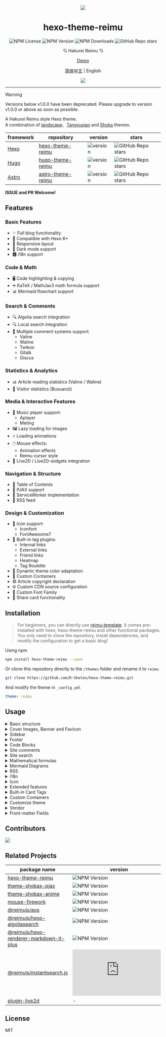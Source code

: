 
<div align = center>
  <img src="https://fastly.jsdelivr.net/gh/D-Sketon/blog-img/icon.png"/>
  <h1>hexo-theme-reimu</h1>
  <img alt="NPM License" src="https://img.shields.io/npm/l/hexo-theme-reimu">
  <img alt="NPM Version" src="https://img.shields.io/npm/v/hexo-theme-reimu">
  <img alt="NPM Downloads" src="https://img.shields.io/npm/dm/hexo-theme-reimu">
  <img alt="GitHub Repo stars" src="https://img.shields.io/github/stars/D-Sketon/hexo-theme-reimu">

💘 Hakurei Reimu 💘

[Demo](https://d-sketon.github.io)

[简体中文](https://github.com/D-Sketon/hexo-theme-reimu/blob/main/README.md) | English

<img src="https://cdn.jsdelivr.net/gh/D-Sketon/hexo-theme-reimu@main/_screenshot/Reimu_dark.png"/>
</div>

---

> [!WARNING]
> Versions below v1.0.0 have been deprecated. Please upgrade to version v1.0.0 or above as soon as possible.

A Hakurei Reimu style Hexo theme.  
A combination of [landscape](https://github.com/hexojs/hexo-theme-landscape)、[Tangyuxian](https://github.com/tangyuxian/hexo-theme-tangyuxian) and [Shoka](https://github.com/amehime/hexo-theme-shoka) themes.

| framework                    | repository                                                         | version                                                                                                                                                                                     | stars                                                                                              |
| ---------------------------- | ------------------------------------------------------------------ | ------------------------------------------------------------------------------------------------------------------------------------------------------------------------------------------- | -------------------------------------------------------------------------------------------------- |
| [Hexo](https://hexo.io/)     | [hexo-theme-reimu](https://github.com/D-Sketon/hexo-theme-reimu)   | <img alt="version" src="https://img.shields.io/badge/dynamic/json?url=https%3A%2F%2Fgithub.com%2FD-Sketon%2Fhexo-theme-reimu%2Fraw%2Fmain%2Fpackage.json&query=%24.version&label=version">  | <img alt="GitHub Repo stars" src="https://img.shields.io/github/stars/D-Sketon/hexo-theme-reimu">  |
| [Hugo](https://gohugo.io)    | [hugo-theme-reimu](https://github.com/D-Sketon/hugo-theme-reimu)   | <img alt="version" src="https://img.shields.io/badge/dynamic/json?url=https%3A%2F%2Fgithub.com%2FD-Sketon%2Fhugo-theme-reimu%2Fraw%2Fmain%2Fpackage.json&query=%24.version&label=version">  | <img alt="GitHub Repo stars" src="https://img.shields.io/github/stars/D-Sketon/hugo-theme-reimu">  |
| [Astro](https://astro.build) | [astro-theme-reimu](https://github.com/D-Sketon/astro-theme-reimu) | <img alt="version" src="https://img.shields.io/badge/dynamic/json?url=https%3A%2F%2Fgithub.com%2FD-Sketon%2Fastro-theme-reimu%2Fraw%2Fmain%2Fpackage.json&query=%24.version&label=version"> | <img alt="GitHub Repo stars" src="https://img.shields.io/github/stars/D-Sketon/astro-theme-reimu"> |

**ISSUE and PR Welcome!**

## Features

### Basic Features
- ✨ Full blog functionality
- 🔄 Compatible with Hexo 6+
- 📱 Responsive layout
- 🌙 Dark mode support
- 🅰️ i18n support

### Code & Math
- 🖥️ Code highlighting & copying
- ➗ KaTeX / MathJax3 math formula support
- 📊 Mermaid flowchart support

### Search & Comments
- 🔍 Algolia search integration
- 🔍 Local search integration
- 💬 Multiple comment systems support:
  - Valine
  - Waline
  - Twikoo
  - Gitalk
  - Giscus

### Statistics & Analytics
- 📊 Article reading statistics (Valine / Waline)
- 👥 Visitor statistics (Busuanzi)

### Media & Interactive Features
- 🎵 Music player support:
  - Aplayer
  - Meting
- 🖼️ Lazy loading for images
- ⚡ Loading animations
- 🖱️ Mouse effects:
  - Animation effects
  - Reimu cursor style
- 👾 Live2D / Live2D-widgets integration

### Navigation & Structure
- 📑 Table of Contents
- 🔄 PJAX support
- 🔧 ServiceWorker implementation
- 📰 RSS feed

### Design & Customization
- 🎨 Icon support:
  - Iconfont
  - FontAwesome7
- 🔗 Built-in tag plugins:
  - Internal links
  - External links
  - Friend links
  - Heatmap
  - Tag Roulette
- 🎨 Dynamic theme color adaptation
- 🎨 Custom Containers
- ©️ Article copyright declaration
- 🌐 Custom CDN source configuration
- 📜 Custom Font Family
- 🎨 Share card functionality

## Installation

> For beginners, you can directly use [reimu-template](https://github.com/D-Sketon/reimu-template). It comes pre-installed with hexo, hexo-theme-reimu and other functional packages. You only need to clone the repository, install dependencies, and modify the configuration to get a basic blog!

Using npm

```bash
npm install hexo-theme-reimu --save
```

Or clone this repository directly to the `/themes` folder and rename it to `reimu`

```bash
git clone https://github.com/D-Sketon/hexo-theme-reimu.git
```

And modify the theme in `_config.yml`

```yaml
theme: reimu
```

## Usage

<details>
<summary>Basic structure</summary>

### Basic structure

To ensure correct display, please refer to `_example` and create `_data`, `about`, and `friend` folders in `source` (Note: This is the `source` folder in your blog's root directory, not the one in the theme!)

#### \_data

- The `avatar` folder stores the author's avatar, default named `avatar.webp`. You can configure it in the inner `_config.yml` as follows:

```yaml
avatar: "avatar.webp" # By default, it looks for the avatar in the avatar folder. Do not include the path, or it will result in a 404 error
```

- The `covers` folder stores article cover images
- The `covers.yml` stores article cover URLs

#### about

`index.md` serves as the **About** page

#### friend

`index.md` serves as the **Friends** page. Fill in friend link information in `_data.yml` to display corresponding friend cards on the page

</details>
<details>
<summary>Cover Images, Banner and Favicon</summary>

### Cover Images, Banner, and Favicon

#### Cover Images

The cover image display logic is as follows:

- If the article's Front matter contains a cover URL, both the article header image and homepage thumbnail will display this URL

```yaml
---
title: Hello World
cover: https://example.com
---
```

- If the article's Front matter contains cover: `false`, no header image will be displayed for that article (the homepage will still show a random image)

```yaml
---
title: Hello World
cover: false
---
```

- If the article's Front matter contains cover: `rgb(xxx,xxx,xxx)`, the article's header image will be a gradient of that solid color (the homepage will still show a random image)

```yaml
---
title: Hello World
cover: rgb(255,117,117)
---
```

- Otherwise, it will search for images in the `covers` folder and `covers.yml` and randomly select one
- If none of the above files exist, it will display the default banner image

#### banner

The banner image is stored at `themes/reimu/source/images/banner.webp`, and can be modified in the inner `_config.yml`:

```yaml
banner: "/images/banner.webp"
```

#### favicon

The favicon is stored at `themes/reimu/source/images/favicon.ico`, and can be modified in the inner `_config.yml`:

```yaml
favicon: "/images/favicon.ico"
```

#### Pinned Posts

Add `sticky: true` to the article's Front-matter to pin it:

```yaml
---
title: Hello World
sticky: true
---
```

#### Article Summary

Disabled by default. You can choose to display the article summary in the subtitle or at the beginning of the article.

```yaml
summary:
  enable: false
  style: 'subtitle' # 'subtitle' or 'blockquote'
```

</details>

<details>

<summary>Sidebar</summary>

### Sidebar

#### Sidebar Position

Default on the right. You can modify it in the inner `_config.yml`.

```yaml
sidebar: right # left | right
```

Additionally, you can control it through the article's front-matter, which takes precedence over the global configuration.

```yaml
---
sidebar: left # left | right
---
```

#### TOC

Default enabled. You can modify it in the inner `_config.yml`.

```yaml
toc: true # true | false
```

Additionally, you can control it through the article's front-matter, which takes precedence over the global configuration.

```yaml
---
toc: true # true | false
---
```

You can also configure the behavior of the TOC through the following configuration:

```yaml
toc_options:
  list_number: true # Whether to display the list number
  min_depth: 1 # Minimum depth
  max_depth: 6 # Maximum depth
```

#### Social Links

You can configure the social links in the sidebar in the inner `_config.yml`.

```yaml
social:
  # github: https://github.com/yourname
  # bilibili: https://space.bilibili.com/yourname
  # ...
```

#### Widgets

You can configure the widgets in the sidebar in the inner `_config.yml`.

```yaml
widgets:
  # - category
  # - tag
  # - tagcloud
  # - archive
  # - recent_posts
```

You can also configure the behavior of the widgets through the following configuration:

```yaml
archive_type: "monthly" # monthly | yearly
show_count: false
tag_limits:
recent_posts_limits: 5
tagcloud_limits:
```

</details>

<details>
<summary>Footer</summary>

### Footer

#### Basic Information

The footer section allows you to configure basic display information and statistics.

```yaml
footer:
  since: 2020 # The starting year displayed in the copyright information (e.g., 2020-current year)
  powered: true # Whether to display copyright information
  count: true # Whether to display word count and reading time statistics
  busuanzi: true # Whether to enable Busuanzi visitor counting statistics
```

#### ICP Filing

For websites hosted in mainland China, you can display ICP filing information as required by regulations.

```yaml
icp:
  icpnumber: # ICP filing number
  beian: # Public Security Bureau filing number
  recordcode: # Record code parameter from the Public Security Bureau filing link
```

#### Moe ICP Filing (v1.9.1+)

[Moe ICP Filing](https://icp.gov.moe/)

```yaml
moe_icp:
  icpnumber: # Moe ICP filing number
```

</details>

<details>
<summary>Code Blocks</summary>

### Code Blocks

To ensure proper display of code blocks, make sure your outer `_config.yml` has the following configuration:  
(Hexo <7.0.0)

```yaml
highlight:
  enable: true
  wrap: true
  hljs: false
prismjs:
  enable: false
```

(Hexo >=7.0.0)

```yaml
syntax_highlighter: highlight.js
highlight:
  wrap: true
  hljs: false
```

Code blocks also provide a code copying feature - click the copy button in the top right corner of the code block to copy the code. You can configure the copy functionality in the inner `_config.yml`.  

`success` is the prompt shown when copying is successful, `fail` is shown when copying fails. Additionally, you can configure copyright notices - when the copied text exceeds `count` characters, the copyright notice will be added after the copied content.

```yaml
clipboard:
  success: 
    en: Copy successfully (*^▽^*)
    zh-CN: 复制成功 (*^▽^*)
    zh-TW: 複製成功 (*^▽^*)
    ja: コピー成功 (*^▽^*)
  fail: 
    en: Copy failed (ﾟ⊿ﾟ)ﾂ
    zh-CN: 复制失败 (ﾟ⊿ﾟ)ﾂ
    zh-TW: 複製失敗 (ﾟ⊿ﾟ)ﾂ
    ja: コピー失敗 (ﾟ⊿ﾟ)ﾂ
  copyright:
    enable: false
    count: 50 # Add copyright notice when character count exceeds this number
    license_type: by-nc-sa # https://creativecommons.org/licenses
```

v1.1.0 added configuration to control the default expansion state of code blocks. `expand` can be set to `true`, `false`, or a number - the number indicates that code blocks will be collapsed by default when the number of lines exceeds this value.

```yaml
code_block:
  expand: true # true | false | number
```

</details>
<details>
<summary>Site comments</summary>

### Site comments

> Site comments can be individually controlled for each article using `comments` in the Front matter.  
> When `comments` is `false`, comments won't be displayed. When it's `true` or not specified, the display will be determined by the `_config.yml` configuration.

> Support for multiple comment systems simultaneously after version 1.7.0+

Global comment system configuration:

```yaml
comment:
  title: Say something! # Title of the comment box  
  default: waline # Default comment system used when multiple are enabled
```

If using [Valine](https://valine.js.org/)  
Please refer to their official documentation to complete the `LeanCloud` configuration, then set `valine.enable` to `true` in the inner `_config.yml` and fill in your `appId` and `appKey`

```yaml
valine:
  enable: true
  appId: "your appId"
  appKey: "your appKey"
```

If using [Waline](https://waline.js.org/)  
Please refer to their [official documentation](https://waline.js.org/guide/get-started/) to complete the `LeanCloud` configuration, then set `waline.enable` to `true` in the inner `_config.yml` and fill in your `serverURL`

```yaml
waline:
  enable: true
  serverURL: "your server url"
  locale: {} # https://waline.js.org/guide/features/i18n.html#%E8%87%AA%E5%AE%9A%E4%B9%89%E8%AF%AD%E8%A8%80
  emoji:
    - https://unpkg.com/@waline/emojis@1.2.0/weibo
    - https://unpkg.com/@waline/emojis@1.2.0/alus
    - https://unpkg.com/@waline/emojis@1.2.0/bilibili
    - https://unpkg.com/@waline/emojis@1.2.0/qq
    - https://unpkg.com/@waline/emojis@1.2.0/tieba
    - https://unpkg.com/@waline/emojis@1.2.0/tw-emoji
  meta:
    - nick
    - mail
    - link
  requiredMeta:
    - nick
    - mail
  wordLimit: 0
  pageSize: 10
  pageview: true
```

If using [twikoo](https://twikoo.js.org)  
Please refer to their [official documentation](https://twikoo.js.org/quick-start.html) to complete Tencent Cloud or Vercel deployment, then set `twikoo.enable` to `true` in the inner `_config.yml` and fill in your `envId`

```yml
twikoo:
  enable: true
  envId: # For Tencent Cloud environment, fill in envId; For Vercel environment, fill in the URL (https://xxx.vercel.app)
  region:
```

If using [giscus](https://giscus.app/)  
Please refer to the documentation to complete repository configuration, then set `giscus.enable` to `true` in the inner `_config.yml` and fill in the corresponding data

```yml
giscus:
  enable: true
  repo: "your repo"
  repoId: "your repoId"
  category: "your category"
  categoryId: "your categoryId"
  mapping: mapping
  strict: 0
  reactionsEnabled: 1
  emitMetadata: 0
  inputPosition: bottom
```

If using [gitalk](https://gitalk.github.io/)  
Please refer to their [official documentation](https://github.com/gitalk/gitalk?tab=readme-ov-file#usage) to complete repository configuration, then set `gitalk.enable` to `true` in the inner `_config.yml` and fill in the corresponding data

```yml
gitalk:
  enable: true
  clientID: "your application client ID"
  clientSecret: "your application client secret"
  repo: "your repo"
  owner: "repo owner"
  admin: "repo owner and collaborators"
  md5: false # Whether to use md5 to encrypt the path
```

</details>
<details>
<summary>Site search</summary>

### Site search

If choosing [Algolia](https://www.algolia.com/), please install [@reimujs/hexo-algoliasearch](https://github.com/D-Sketon/hexo-algoliasearch)

```bash
npm install @reimujs/hexo-algoliasearch --save
```

Then refer to its [README](https://github.com/D-Sketon/hexo-algoliasearch#readme) to complete the `Algolia` account configuration, and add the following configuration to the outer `_config.yml`

> Note: The search redirect link is a permanent link, so please ensure the `url` in the outer `_config.yml` is filled in correctly.

```yml
algolia:
  appId: "your applicationID"
  apiKey: "your apiKey"
  adminApiKey: "your adminApiKey"
  indexName: "your indexName"
  chunkSize: 5000
  fields:
    - content:strip:truncate,0,500
    - excerpt:strip
    - gallery
    - permalink
    - photos
    - slug
    - tags
    - title
```

In the inner `_config.yml`, set `algolia_search.enable` to `true`

```yaml
algolia_search:
  enable: true
```

> After version 1.5.0, the theme has built-in `hexo-generator-search`, so there is no need to install `hexo-generator-search` separately.

This theme comes with `hexo-generator-search` built-in. If you choose to use local search, please set `generator_search.enable` to `true` in the inner `_config.yml`. For other configurations, refer to [hexo-generator-search](https://github.com/wzpan/hexo-generator-search).

```yaml
generator_search:
  enable: true
  field: post
  content: true
```

</details>
<details>
<summary>Mathematical formulas</summary>

### Mathematical formulas

please install [@reimujs/hexo-renderer-markdown-it-plus](https://github.com/D-Sketon/hexo-renderer-markdown-it-plus)

```bash
npm uninstall hexo-renderer-marked --save
npm install @reimujs/hexo-renderer-markdown-it-plus --save
```

Mathematical formula support is disabled by default. To enable it, set `math.enable` to `true` in the inner `_config.yml`

> Note: Do not enable both KaTeX and MathJax3 simultaneously

#### KaTeX

For server-side rendering, set `math.katex.enable` to `true` in the inner `_config.yml`

```yaml
math:
  enable: true
  katex:
    enable: true
    autoRender: false
```

For client-side rendering, set both `math.katex.enable` and `autoRender` to `true` in the inner `_config.yml`

```yaml
math:
  enable: true
  katex:
    enable: true
    autoRender: true
```

Add the following configuration to the outer `_config.yml`

```yaml
markdown_it_plus:
  rawLaTeX: true
```

#### MathJax3

To use MathJax3, set `math.mathjax.enable` to `true` in the inner `_config.yml`

```yaml
math:
  enable: true
  mathjax:
    enable: true
    options: # MathJax3 Options
```

Add the following configuration to the outer `_config.yml`

```yaml
markdown_it_plus:
  rawLaTeX: true
```

</details>
<details>
<summary>Mermaid Diagrams</summary>

### Mermaid Diagrams

Please install [hexo-filter-mermaid-diagrams](https://github.com/webappdevelp/hexo-filter-mermaid-diagrams)

```bash
npm install hexo-filter-mermaid-diagrams --save
```

Set `mermaid.enable` to `true` in the inner `_config.yml`

```yaml
mermaid:
  enable: true
```

And add `mermaid: true` to the front-matter of any article where you want to use mermaid diagrams

```yaml
---
title: Hello World
mermaid: true
---
```

</details>
<details>
<summary>RSS</summary>

### RSS

Please install [hexo-generator-feed](https://github.com/hexojs/hexo-generator-feed)

```bash
npm install hexo-generator-feed --save
```

Refer to its [README](https://github.com/hexojs/hexo-generator-feed#readme) to complete the `feed` configuration in the outer `_config.yml`   

Then add the generated `xml` path to the inner `_config.yml`

```yaml
rss: atom.xml
```

</details>

<details>
<summary>i18n</summary>

### i18n

This theme provides five languages by default: `en`, `zh-CN`, `zh-TW`, `ja` and `pt-BR`. You can switch the language by modifying the `language` in the outer `_config.yml`.

```yaml
language: zh-CN
```

> The following is an experimental feature and may contain bugs.

v1.4.0+ experimentally introduced `hexo-generator-i18n` and added multi-language switching functionality. You can configure `i18n` in the inner `_config.yml` to add custom languages. The configuration can be referenced from [hexo-generator-i18n](https://github.com/Jamling/hexo-generator-i18n):

```yaml
i18n:
  enable: false # false | true
  type: [page, post]
  generator: [archive, category, tag, index]
  languages: [zh-CN, en] # List of languages, the first one is the default language
```

For multilingual support in posts, you can add `lang` in the Front-matter to specify languages **other than the default language** (the default language does not need to be added).

```yaml
lang: en
```

The above will generate a page at `/en/:permalink`.

For multilingual support in pages, you can directly create a folder for the corresponding language in the `source` directory and place an `index.md` file inside it, such as `source/en/about/index.md`. This will generate a page at `/en/about`.

For more information, please refer to [How to add multi-language support to Hexo](https://d-sketon.github.io/en/20250223/hexo-theme-reimu-i18n/)

</details>

<details>
<summary>Icon</summary>

### Icon

By default, this theme uses its own provided iconfont (v0.1.3+)

```yml
icon_font: 4552607_0khxww3tj3q9
```

If you want to continue using fontawesome icons, set `icon_font` to `false`. This will use the corresponding fontawesome from the `vendor`

```yml
fontawesome:
  high_priority:
    - src: webcache|@fortawesome/fontawesome-free@6.5.1/css/regular.min.css
      integrity: sha384-k5640LgghgAohDLPwSqVWa96yQwWouT6wsAL+J1g0CFJVITNKYkIh1XpPLYKQe7Y
    - src: webcache|@fortawesome/fontawesome-free@6.5.1/css/solid.min.css
      integrity: sha384-8yO/A/BtltnG0hDxdwmmkza8UAleyDoAD1FhXiH6rsOQQsCho1P6WZP9TpBBH3YP
  low_priority:
    - src: webcache|@fortawesome/fontawesome-free@6.5.1/css/brands.min.css
      integrity: sha384-/BRyRRN0wxxRgh/DAXU621go9pdoMHl6LFPiX5Pp8PZYZlKBQCDXj9X9DHx6LOud
    - src: webcache|@fortawesome/fontawesome-free@6.5.1/css/v5-font-face.min.css
      integrity: sha384-/mBKnLlGtog8q2qQrgugURRDV+iHWHAPvM5KulYXT1C2ErKOKkBI0vbff8ZPq7rL
    - src: webcache|@fortawesome/fontawesome-free@6.5.1/css/v4-font-face.min.css
      integrity: sha384-d2Yn1/9Iw78r3oqwk5B+EcpRcmepXR5LyhmRF2a+WoSe9mpRGvVk0ZviFwDGDOTO
```

</details>

<details>
<summary>Extended features</summary>

### Extended features

#### Dark Mode

The default setting is `auto`, which automatically switches based on the user's system settings. It can be set to `true` or `false` to change the default state.

```yaml
dark_mode:
  # true means that the dark mode is enabled by default
  # false means that the dark mode is disabled by default
  # auto means that the dark mode is automatically switched according to the system settings
  enable: auto # true | false | auto
```

#### Pace Progress Bar

Enabled by default

```yaml
pace:
  enable: true
```

#### Firework

Enabled by default

```yaml
firework:
  enable: true
```

For detailed configuration, please check [mouse-firework](https://github.com/D-Sketon/mouse-firework)

#### PJAX

Disabled by default

```yaml
pjax:
  enable: false
```

> PJAX was introduced in v0.0.10 for users who need SPA features like music players. After several iterations, it's mostly stable but may still cause issues like **script execution failures**, **script duplicate execution**, or **page rendering problems**. Please consider carefully!

> PJAX cannot be used with `relative_link: true`!

#### ServiceWorker

Disabled by default

```yaml
service_worker:
  enable: false
```

#### Live2D

Disabled by default

```yaml
live2d:
  enable: false
  position: left # left | right
```

#### Live2D Widgets

Disabled by default

```yaml
live2d_widgets:
  enable: false
  position: left # left | right
```

#### Reimu Cursor

Enabled by default

```yml
reimu_cursor:
  enable: true
  cursor:
    default: ../images/cursor/reimu-cursor-default.png
    pointer: ../images/cursor/reimu-cursor-pointer.png
    text: ../images/cursor/reimu-cursor-text.png
```

#### Responsive Banner (v0.2.0+)

Disabled by default. When enabled and provided with corresponding image sizes and media queries, it can improve mobile LCP performance

```yml
banner_srcset:
enable: false
srcset:
  - src: "/images/banner-600w.webp"
    media: "(max-width: 479px)"
  - src: "/images/banner-800w.webp"
    media: "(max-width: 799px)"
  - src: "/images/banner.webp"
    media: "(min-width: 800px)"
```

#### Article Copyright Notice (v0.2.0+)

Disabled by default

``` yml
article_copyright: 
  enable: false # Display copyright card?
  content:
    author: # true | false Show author in copyright card?
    link: # true | false Show link in copyright card?
    title: # true | false Show title in copyright card?
    date: # true | false Show creation date in copyright card?
    updated: # true | false Show update date in copyright card?
    license: # true | false Show license in copyright card?
    license_type: by-nc-sa # https://creativecommons.org/licenses
```

Additionally, this can be controlled through article front-matter, which takes precedence over global configuration

```yaml
---
copyright: true # Display copyright card?
---
```

#### Quicklink (v0.2.3+)

Disabled by default. When enabled, it preloads links while users stay on the page to improve user experience

```yaml
quicklink:
  enable: false
  timeout: 3000 # Preload timeout
  priority: true # Whether to prioritize loading the page
  ignores: [] # Ignore the specified link, supports strings only
```

#### Outdate Content Warning (v0.2.4+)

Disabled by default

```yaml
outdate:
  enable: false
  daysAgo: 180 # How many days old before an article is considered outdated
  message:
    en: This article was last updated on {time}. Please note that the content may no longer be applicable.
    zh-CN: 本文最后更新于 {time}，请注意文中内容可能已不适用。
    zh-TW: 本文最後更新於 {time}，請注意文中內容可能已不適用。
    ja: この記事は最終更新日：{time}。記載内容が現在有効でない可能性がありますのでご注意ください。
```

#### Sponsorship (v0.3.2+)

Disabled by default

```yaml
sponsor:
  enable: false # Display sponsorship QR code?
  tip: # Sponsorship prompt
    zh-CN: 请作者喝杯咖啡吧
    zh-TW: 請作者喝杯咖啡吧
    en: Buy me a coffee
    ja: コーヒーを買ってください
  icon:
    url: "../images/taichi.png" # Sponsorship icon, path relative to css/style.css, so need to go up one level to find images folder
    rotate: true # Rotate icon?
    mask: true # Use image as mask (only show PNG image outline)?
  qr:
    - name: Alipay # QR code name
      src: "/sponsor/alipay.jpg" # QR code path, please fill in yourself
```

Additionally, this can be controlled through article front-matter, which takes precedence over global configuration

```yaml
---
sponsor: true # Display sponsorship QR code?
---
```

#### Home Categories Card (v1.0.0+)

Disabled by default. When enabled, displays category cards on homepage as an alternative to widget categories

```yaml
home_categories:
  enable: false # Display home categories card?
  content:
    - categories: # Category name, format matches categories in front-matter, can be string (single-level) or array (multi-level)
      cover: # Card cover, uses random cover if not specified
    - categories:
      cover:
```

#### Music Player (v1.2.0+)

> It's recommended to enable Pjax first, otherwise the player may auto-pause

Uses Aplayer + Meting (optional), disabled by default

##### Music Player Position (v1.9.1+)

Default is after sidebar

```yml
player:
  position: before_sidebar # before_sidebar / after_sidebar / after_widget
```

##### Pure Aplayer

Set `player.aplayer.enable` to `true` and configure `player.aplayer.options` according to [Aplayer Docs](https://aplayer.js.org/#/home?id=options)

```yaml
player:
  aplayer:
    enable: true
    options:
      audio: [] # audio list
      fixed:
      autoplay:
      loop:
      order:
      preload: 
      volume:
      mutex:
      listFolded:
      lrcType:
```

##### Aplayer + Meting

Set both `player.aplayer.enable` and `player.meting.enable` to `true`, configure `player.meting.options` according to [Meting Docs](https://github.com/metowolf/MetingJS?tab=readme-ov-file#option), `player.aplayer.options` is for Aplayer configuration

```yaml
player:
  aplayer:
    enable: true
    options:
      audio: [] # this option will be overwritten by meting
      fixed:
      autoplay:
      loop:
      order:
      preload: 
      volume:
      mutex:
      listFolded:
      lrcType:
  meting:
    enable: true
    meting_api: # custom api
    options:
      id: 
      server: 
      type: 
      auto:
```

#### Share Link / Card (v1.3.0+)

Disabled by default, currently supports `facebook`, `twitter`, `linkedin`, `reddit`, `weibo`, `qq`, `weixin`.

```yaml
share:
  # - facebook
  # - twitter
  # - linkedin
  # - reddit
  # - weibo
  # - qq
  # - weixin
```

For `weixin`, it generates a share card with QR code that can be saved locally and shared to WeChat Moments (Note: when the article cover has cross-origin issues, snapdom cannot correctly generate cards with images!)

#### Injector (v1.5.1+)

Used to inject custom code, similar to [Hexo#Injector](https://hexo.io/api/injector), supports `head`, `body` and `sidebar` injection

```yaml
injector:
  head_begin: # Inject code snippet right after <head>
  head_end: # Inject code snippet right before </head>
  body_begin: # Inject code snippet right after <body>
  body_end: # Inject code snippet right before </body>
  sidebar_begin: # Inject code snippet right after <aside>
  sidebar_end: # Inject code snippet right before </aside>
```

#### Triangle Badge (v1.10.2+)

Disabled by default. When enabled, it will display a triangle badge in the upper right corner, supporting custom links and icons.

```yaml
triangle_badge:
  enable: false
  icon: github # Same as the icon in the social config
  link: https://github.com/D-Sketon/hexo-theme-reimu
```

</details>

<details>
<summary>Built-in Card Tags</summary>

### Built-in Card Tags

#### friendLink - Friend Link Card

```yaml
{% friendsLink path %}
```

The first parameter `path` indicates the path to the friend links yaml file

#### postLinkCard - Internal Link Card

```yaml
{% postLinkCard slug [cover]|"auto" [escape] %}
```

The first parameter is the article's `slug`; the second parameter (optional) is the cover image displayed on the card, if set to `auto` it will automatically use the blog's `banner`; the third parameter (optional) indicates whether the article title should be escaped

> Slug generation algorithm: https://github.com/hexojs/hexo-util/blob/master/lib/slugize.ts
> In simple terms, it removes invisible characters from the article title and replaces special characters `\s~!@#$%^&*()\-_+=[]{}|\;:"'<>,.?/` with the separator `-`, merges consecutive separators and removes leading/trailing separators

#### externalLinkCard - External Link Card

```yaml
{% externalLinkCard title link [cover]|"auto" %}
```

The first parameter is the article title; the second parameter is the external link to the article; the third parameter (optional) is the cover image displayed on the card, if set to `auto` it will automatically use the default cover

#### Heat Map Card Article Heatmap (v1.7.0+)

```yaml
{% heatMapCard levelStandard %}
```

The first parameter is the level standard for the heatmap (graded based on the word count of the articles), with the default value being `"1000,5000,10000"`. 

#### tagRoulette (v1.9.0+)

```yaml
{% heatMapCard tags icon %}
```

tagRoulette is an interactive element that provides a random tag display feature. When the button is clicked, a tag is randomly selected and displayed from a predefined pool of tags.  

- tags: Optional parameter specifying the tag pool. Multiple tags should be separated by English commas (,). If not provided, a few example tags will be used by default. Example: `tags="memory decline, loss of expression, increased laziness, numbness, so sleepy"`  
- icon: Optional parameter to customize the trigger button's icon. Default: 🕹️ (game controller emoji). Can be replaced with any emoji or text, such as 🎲, 🎯, 🔄, etc.

</details>

<details>
<summary>Custom Containers</summary>

### Custom Containers

This theme provides custom container functionality similar to Vitepress. Before using it, you need to install [@reimujs/hexo-renderer-markdown-it-plus](https://github.com/D-Sketon/hexo-renderer-markdown-it-plus).

Usage is as follows:

```markdown
::: info
This is an info box.
:::

::: tip
This is a tip.
:::

::: important
This is an important box.
:::

::: warning
This is a warning.
:::

::: danger
This is a dangerous warning.
:::

::: danger STOP
Danger zone, do not proceed
:::

::: details
This is a details block.
:::
```

</details>

<details>
<summary>Customize theme</summary>

The hexo-theme-reimu theme supports extensive customization. You can customize your theme by modifying `_config.yml`.

#### Dynamic Theme Color Adaptation (Experimental Feature in v1.7.0+)

Disabled by default. When enabled, it dynamically generates theme colors based on the dominant color of the article's banner image, following Google's Material You design guidelines.

```yml
material_theme:
  enable: false # true | false
```

> Note: When this feature is enabled, the `crossorigin="anonymous"` attribute will be added to the `img` element of the banner to fetch the dominant color of the image. Please ensure your image server supports cross-origin access or use a third-party image proxy.

#### Manual Customizing Theme Colors

The hexo-theme-reimu theme supports theme color customization through CSS variables. You can customize your theme colors by modifying CSS variables under the `:root` pseudo-class.

v1.8.0 added `internal_theme` configuration to customize theme colors. You can change the theme colors by modifying the `internal_theme` configuration in `params.yml`. The default theme colors are as follows:

```yaml
internal_theme:
  light:
    --red-0: '#ff0000'
    --red-1: '#ff5252'
    --red-2: '#ff7c7c'
    --red-3: '#ffafaf'
    --red-4: '#ffd0d0'
    --red-5: '#ffecec'
    --red-5-5: '#fff3f3'
    --red-6: '#fff7f7'
    --color-red-6-shadow: 'rgba(255, 78, 78, 0.6)'
    --color-red-3-shadow: 'rgba(255, 78, 78, 0.3)'

    --highlight-nav: '#e6e6e6'
    --highlight-scrollbar: '#d6d6d6'
    --highlight-background: '#f7f7f7'
    --highlight-current-line: '#dadada'
    --highlight-selection: '#e9e9e9'
    --highlight-foreground: '#4d4d4d'
    --highlight-comment: '#7d7d7d'
    --highlight-red: '#c8362b'
    --highlight-orange: '#b66014'
    --highlight-yellow: '#cb911d'
    --highlight-green: '#2ea52e'
    --highlight-aqua: '#479d9d'
    --highlight-blue: '#1973b8'
    --highlight-purple: '#7135ac'
  dark:
    --red-4: 'rgba(255, 208, 208, 0.5)'
    --red-5: 'rgba(255,228,228,0.15)'
    --red-5-5: 'rgba(255,236,236,0.05)'
    --red-6: 'rgba(255, 243, 243, 0.2)'

    --highlight-nav: '#2e353f'
    --highlight-scrollbar: '#454d59'
    --highlight-background: '#22272e'
    --highlight-current-line: '#393939'
    --highlight-selection: '#515151'
    --highlight-foreground: '#cccccc'
    --highlight-comment: '#999999'
    --highlight-red: '#f47067'
    --highlight-orange: '#f69d50'
    --highlight-yellow: '#ffcc66'
    --highlight-green: '#99cc99'
    --highlight-aqua: '#66cccc'
    --highlight-blue: '#54b6ff'
    --highlight-purple: '#dcbdfb'
```

#### Custom Fonts

You can define Google Fonts through the following configuration:

```yaml
# https://fonts.google.com/
font:
  enable: true # Enable Google Fonts
  article:
    - Mulish
    - Noto Serif SC
  code:
    # - Ubuntu Mono
    # - Source Code Pro
    # - JetBrains Mono
```

v1.1.0 added `local_font` configuration for defining local fonts, which has lower priority than Google Fonts:

```yaml
local_font:
  article:
    - "-apple-system"
    - PingFang SC
    - Microsoft YaHei
    - sans-serif
  code:
    - Menlo
    - Monaco
    - Consolas
    - monospace
```

v1.8.0 added `custom_font` configuration for defining custom fonts, which has the highest priority:

```yaml
custom_font:
  enable: true
  article:
    - css: https://fontsapi.zeoseven.com/292/main/result.css # font css
      name: LXGW WenKai # font css
  code:
```

#### Customizing Icons

v1.0.0 underwent significant refactoring and exposed many configurations for changing the original icons

##### Header / Sidebar Icons

The `menu` configuration structure changed in v1.0.0, allowing users to customize icons. When icon is empty, it defaults to the Taichi icon. You can fill in a hexadecimal number to customize the icon, supporting both FontAwesome and icon font.

v1.8.4 icon supports image path, such as `/avatar/avatar.webp`.

```yaml
menu:
  - name: home
    url: /
    icon: # Defaults to Taichi icon when empty
  - name: archives
    url: /archives
    icon: f0c1 # You can fill in a hexadecimal number to customize the icon, supports FontAwesome and icon font
  - name: about
    url: /about
    icon:
  - name: friend
    url: /friend
    icon:
```

##### Footer / Back to Top / Sponsor Icons

v1.0.0 added `icon` configuration to `footer`, `top`, and `sponsor` configurations for customizing icons.

- `url` is the path to the icon, relative to `css/style.css`, so you need to go up one level to find the images folder.
- `rotate` determines whether to rotate the icon, defaults to `true`.
- `mask` determines whether to use the image as a mask (only showing PNG image outline), defaults to `true`.

```yaml
footer:
  icon:
    url: "../images/taichi.png"
    rotate: true
    mask: true

top:
  icon:
    url: "../images/taichi.png"
    rotate: true
    mask: true

sponsor:
  icon:
    url: "../images/taichi.png"
    rotate: true
    mask: true
```

##### Loading Icon

v1.0.0 added `icon` configuration to `preloader` for customizing the loading icon. When icon is empty, it defaults to using inline SVG (ensuring first-screen loading speed). You can enter a link to customize the loading icon.

It's not recommended to use oversized icons to avoid affecting loading speed.

```yaml
preloader:
  enable: true
  text: 少女祈祷中...
  icon: # if the icon is empty, the default svg is used, which is inlined to ensure the loading speed of the first screen. You can fill in a link to customize the loading icon, such as '/images/taichi.png'
```

##### Anchor Icon

v1.0.0 added `anchor_icon` configuration for customizing anchor icons, defaults to using the `#` icon. You can fill in a hexadecimal number to customize the icon, supporting both FontAwesome and icon font.

```yaml
anchor_icon: # if the icon is empty, the default # icon is used
```

v1.8.5 `anchor_icon` supports passing `false` to hide anchor icon.

##### Cursor Icon (v1.3.0+)

v1.3.0 added `reimu_cursor.cursor` configuration for customizing cursor icons. You can fill in a path relative to `css/style.css` to customize cursor icons.

```yaml
reimu_cursor:
  enable: true
  cursor:
    default: ../images/cursor/reimu-cursor-default.png
    pointer: ../images/cursor/reimu-cursor-pointer.png
    text: ../images/cursor/reimu-cursor-text.png
```

</details>
<details>
<summary>Vendor</summary>

### Vendor

`vendor` is used to store third-party resources such as fontawesome, iconfont, katex, mathjax, etc.

The `vendor` structure in hexo-theme-reimu is very flexible and supports the following formats:

- `:cdn|:package@:version/:file`: Uses CDN acceleration, for example `cdn_jsdelivr_gh|katex@0.13.11/dist/katex.min.css`. The `:cdn` can be configured in `vendor`. Currently includes the following CDN sources:
  ```yaml
  cdn_jsdelivr_gh: https://cdn.jsdelivr.net/gh/ # GitHub acceleration only
  cdn_jsdelivr_npm: https://cdn.jsdelivr.net/npm/ # NPM acceleration only
  fastly_jsdelivr_gh: https://fastly.jsdelivr.net/gh/ # GitHub acceleration only
  fastly_jsdelivr_npm: https://fastly.jsdelivr.net/npm/ # NPM acceleration only
  unpkg: https://unpkg.com/ # NPM acceleration only
  webcache: https://npm.webcache.cn/ # NPM acceleration only
  ```
  Users can switch CDN sources based on their network conditions.
- Starting with `https://`: Uses absolute links directly, such as `https://cdn.jsdelivr.net/npm/katex@0.13.11/dist/katex.min.css`
- Starting with `/`: Local resources. You can place resources in the `source` folder at the same level as `_posts`, then reference them using paths like `/katex.min.css`

Additionally, `vendor` supports SRI (Subresource Integrity) verification. You can use `SHA-384` in `vendor` to verify resource integrity, for example:

```yaml
js:
  clipboard: # Using SRI verification
    src: webcache|clipboard@2.0.11/dist/clipboard.min.js
    integrity: sha384-J08i8An/QeARD9ExYpvphB8BsyOj3Gh2TSh1aLINKO3L0cMSH2dN3E22zFoXEi0Q
  lazysizes: webcache|lazysizes@5.3.2/lazysizes.min.js # Without SRI verification
```

Both formats are supported. It's recommended to use SRI verification for external CDN resources to ensure resource integrity.
</details>

<details>
<summary>Front-matter Fields</summary>

### Front-matter Fields

| meta        | Description                                                              | Type                                               | Value Logic                               | Version       |
| ----------- | ------------------------------------------------------------------------ | -------------------------------------------------- | ----------------------------------------- | ------------- |
| title       | Title                                                                    | `string`                                           | Article file name                         | Hexo Built-in |
| date        | Creation Date                                                            | `date`                                             | File creation date                        | Hexo Built-in |
| updated     | Update Date                                                              | `date`                                             | File update date                          | Hexo Built-in |
| tags        | Tags                                                                     | `string[] \| string[][]`                           | -                                         | Hexo Built-in |
| categories  | Categories                                                               | `string[] \| string[][]`                           | -                                         | Hexo Built-in |
| permalink   | Override the article's permanent link                                    | `string`                                           | -                                         | Hexo Built-in |
| excerpt     | Article Excerpt                                                          | `string`                                           | -                                         | Hexo Built-in |
| description | Article Description                                                      | `string`                                           | -                                         | 0.0.1         |
| link        | Directs the article to an external link                                  | `string`                                           | -                                         | 0.0.1         |
| sticky      | Whether to pin the article                                               | `boolean`                                          | `false`                                   | 0.0.1         |
| photos      | Article photo gallery                                                    | `string[]`                                         | -                                         | 0.0.1         |
| mermaid     | Whether to enable mermaid (requires configuration with `mermaid` config) | `boolean`                                          | `false`                                   | 0.2.0         |
| copyright   | Whether to enable article copyright notice                               | `boolean`                                          | Defaults to global config if not provided | 0.3.1         |
| sponsor     | Whether to enable article sponsorship                                    | `boolean`                                          | Defaults to global config if not provided | 0.3.2         |
| comments    | Whether to enable article comments                                       | `boolean`                                          | Defaults to global config if not provided | 0.3.2         |
| cover       | Article cover                                                            | `https://example.com \| false \| rgb(255,117,117)` | Defaults to global config if not provided | 0.0.7         |
| sidebar     | Article sidebar position                                                 | `false \| 'left' \| 'right'`                       | Defaults to global config if not provided | 1.3.0         |
| lang        | Article language (requires configuration with `i18n` config)             | `string`                                           | -                                         | 1.4.0         |
| toc         | Whether to enable article table of contents                              | `boolean`                                          | Defaults to global config if not provided | 1.6.0         |
| outdated    | Whether the article is outdated                                          | `boolean`                                          | Defaults to global config if not provided | 1.10.1        |
| author      | Article author (used for article copyright and sharing cards)            | `string`                                           | Defaults to global config if not provided | 1.10.2        |

</details>

## Contributors

[![](https://contributors-img.web.app/image?repo=D-Sketon/hexo-theme-reimu)](https://github.com/D-Sketon/hexo-theme-reimu/graphs/contributors)

## Related Projects

| package name                            | version                                                                              | npm                                                                                     | jsdelivr                                                                                         |
| --------------------------------------- | ------------------------------------------------------------------------------------ | --------------------------------------------------------------------------------------- | ------------------------------------------------------------------------------------------------ |
| [hexo-theme-reimu](https://github.com/D-Sketon/hexo-theme-reimu)                        | ![NPM Version](https://img.shields.io/npm/v/hexo-theme-reimu)                        | ![NPM Downloads](https://img.shields.io/npm/dm/hexo-theme-reimu)                        | ![jsDelivr Hits](https://img.shields.io/jsdelivr/npm/hm/hexo-theme-reimu)                        |
| [theme-shokax-pjax](https://github.com/theme-shoka-x/theme-shokax-pjax)                       | ![NPM Version](https://img.shields.io/npm/v/theme-shokax-pjax)                       | ![NPM Downloads](https://img.shields.io/npm/dm/theme-shokax-pjax)                       | ![jsDelivr Hits](https://img.shields.io/jsdelivr/npm/hm/theme-shokax-pjax)                       |
| [theme-shokax-anime](https://github.com/theme-shoka-x/theme-shokax-anime)                      | ![NPM Version](https://img.shields.io/npm/v/theme-shokax-anime)                      | ![NPM Downloads](https://img.shields.io/npm/dm/theme-shokax-anime)                      | ![jsDelivr Hits](https://img.shields.io/jsdelivr/npm/hm/theme-shokax-anime)                      |
| [mouse-firework](https://github.com/D-Sketon/mouse-firework)                          | ![NPM Version](https://img.shields.io/npm/v/mouse-firework)                          | ![NPM Downloads](https://img.shields.io/npm/dm/mouse-firework)                          | ![jsDelivr Hits](https://img.shields.io/jsdelivr/npm/hm/mouse-firework)                          |
| [@reimujs/aos](https://github.com/D-Sketon/aos.js)                            | ![NPM Version](https://img.shields.io/npm/v/@reimujs/aos)                            | ![NPM Downloads](https://img.shields.io/npm/dm/@reimujs/aos)                            | ![jsDelivr Hits](https://img.shields.io/jsdelivr/npm/hm/@reimujs/aos)                            |
| [@reimujs/hexo-algoliasearch](https://github.com/D-Sketon/hexo-algoliasearch)             | ![NPM Version](https://img.shields.io/npm/v/@reimujs/hexo-algoliasearch)             | ![NPM Downloads](https://img.shields.io/npm/dm/@reimujs/hexo-algoliasearch)             | ![jsDelivr Hits](https://img.shields.io/jsdelivr/npm/hm/@reimujs/hexo-algoliasearch)             |
| [@reimujs/hexo-renderer-markdown-it-plus](https://github.com/D-Sketon/hexo-renderer-markdown-it-plus) | ![NPM Version](https://img.shields.io/npm/v/@reimujs/hexo-renderer-markdown-it-plus) | ![NPM Downloads](https://img.shields.io/npm/dm/@reimujs/hexo-renderer-markdown-it-plus) | ![jsDelivr Hits](https://img.shields.io/jsdelivr/npm/hm/@reimujs/hexo-renderer-markdown-it-plus) |
| [@reimujs/instantsearch.js](https://github.com/D-Sketon/instantsearch)               | ![NPM Version](https://img.shields.io/npm/v/@reimujs/instantsearch.js)               | ![NPM Downloads](https://img.shields.io/npm/dm/@reimujs/instantsearch.js)               | ![jsDelivr Hits](https://img.shields.io/jsdelivr/npm/hm/@reimujs/instantsearch.js)               |
| [plugin-live2d](https://github.com/D-Sketon/plugin-live2d)                           | -                                                                                    | -                                                                                       | ![jsDelivr hits (GitHub)](https://img.shields.io/jsdelivr/gh/hm/D-Sketon/plugin-live2d)          |

## License

MIT
